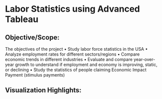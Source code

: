 # Labor Statistics using Advanced Tableau

## Objective/Scope: 
The objectives of the project
• Study labor force statistics in the USA
• Analyze employment rates for different sectors/regions
• Compare economic trends in different industries
• Evaluate and compare year-over-year growth to understand if 
employment and economy is improving, static, or declining
• Study the statistics of people claiming Economic Impact Payment 
(stimulus payments)

## Visualization Highlights:

